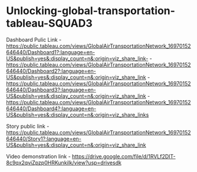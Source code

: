 # Unlocking-global-transportation-tableau-SQUAD3

Dashboard Pulic Link - https://public.tableau.com/views/GlobalAirTransportationNetwork_16970152646440/Dashboard1?:language=en-US&publish=yes&:display_count=n&:origin=viz_share_link- 
                     - https://public.tableau.com/views/GlobalAirTransportationNetwork_16970152646440/Dashboard2?:language=en-US&publish=yes&:display_count=n&:origin=viz_share_link
                     - https://public.tableau.com/views/GlobalAirTransportationNetwork_16970152646440/Dashboard3?:language=en-US&publish=yes&:display_count=n&:origin=viz_share_link
                     - https://public.tableau.com/views/GlobalAirTransportationNetwork_16970152646440/Dashboard4?:language=en-US&publish=yes&:display_count=n&:origin=viz_share_links

                     
Story public link - https://public.tableau.com/views/GlobalAirTransportationNetwork_16970152646440/Story1?:language=en-US&publish=yes&:display_count=n&:origin=viz_share_link


Video demonstration link - https://drive.google.com/file/d/1RVLf2DIT-8c9qx2qviZpzp0HRKunkilk/view?usp=drivesdk
